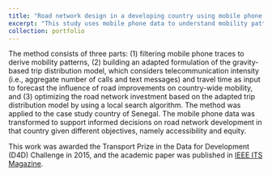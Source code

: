 ```yaml
---
title: "Road network design in a developing country using mobile phone data"
excerpt: "This study uses mobile phone data to understand mobility patterns in a country with limited travel survey data, in order to give advice on how to design a national and regional road network. A telecommunication-based trip distribution model was developed and embedded in a road network optimization algorithm. The method was applied to the case study country of Senegal. It is valuable and reproducible not only to Senegal but also to other countries where traditional mobility data is scarce but mobile phone data is available.<br/><br/><img src='/images/rnd.png' height='400' align='middle'/>"
collection: portfolio
---
```


The method consists of three parts:
(1) filtering mobile phone traces to derive mobility patterns,
(2) building an adapted formulation of the gravity-based trip distribution model, which considers telecommunication intensity (i.e., aggregate number of calls and text messages) and travel time as input to forecast the influence of road improvements on country-wide mobility, and
(3) optimizing the road network investment based on the adapted trip distribution model by using a local search algorithm.
The method was applied to the case study country of Senegal. The mobile phone data was transformed to support informed decisions on road network development in that country given different objectives, namely accessibility and equity.

This work was awarded the Transport Prize in the Data for Development (D4D) Challenge in 2015, and the academic paper was published in [IEEE ITS Magazine](https://ieeexplore.ieee.org/document/8531737).